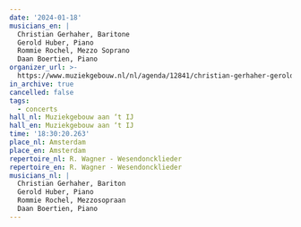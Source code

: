 ```yaml
---
date: '2024-01-18'
musicians_en: |
  Christian Gerhaher, Baritone
  Gerold Huber, Piano
  Rommie Rochel, Mezzo Soprano
  Daan Boertien, Piano
organizer_url: >-
  https://www.muziekgebouw.nl/nl/agenda/12841/christian-gerhaher-gerold-huber/faure-tsjaikovski-en-chopin
in_archive: true
cancelled: false
tags:
  - concerts
hall_nl: Muziekgebouw aan ‘t IJ
hall_en: Muziekgebouw aan ‘t IJ
time: '18:30:20.263'
place_nl: Amsterdam
place_en: Amsterdam
repertoire_nl: R. Wagner - Wesendoncklieder
repertoire_en: R. Wagner - Wesendoncklieder
musicians_nl: |
  Christian Gerhaher, Bariton
  Gerold Huber, Piano
  Rommie Rochel, Mezzosopraan
  Daan Boertien, Piano
---
```


